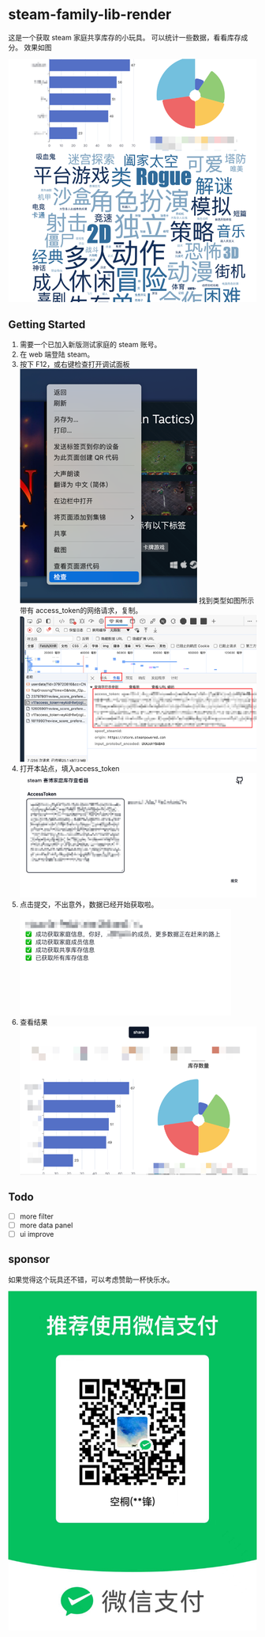 
# steam-family-lib-render

这是一个获取 steam 家庭共享库存的小玩具。
可以统计一些数据，看看库存成分。
效果如图

![img.png](doc/img.png)

## Getting Started

1. 需要一个已加入新版测试家庭的 steam 账号。
2. 在 web 端登陆 steam。
3. 按下 F12，或右键检查打开调试面板
![img_1.png](doc/start_1.png)
找到类型如图所示带有 access_token的网络请求，复制。
   ![img_1.png](doc/start_2.png)
4. 打开本站点，填入access_token
![img_2.png](doc/start_3.png)
5. 点击提交，不出意外，数据已经开始获取啦。
   ![img_2.png](doc/start_4.png)
6. 查看结果
 ![img_2.png](doc/start_5.png)


## Todo
- [ ] more filter
- [ ] more data panel
- [ ] ui improve

## sponsor
如果觉得这个玩具还不错，可以考虑赞助一杯快乐水。

![wechat_pay_qrcode.png](doc/wechat_pay_qrcode.png)





